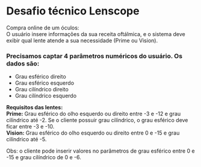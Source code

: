 <h1>Desafio técnico Lenscope</h1>

Compra online de um óculos:<br>
O usuário insere informações da sua receita oftálmica, e o sistema deve exibir qual lente atende a sua necessidade (Prime ou Vision).<br>

<h3>Precisamos captar 4 parâmetros numéricos do usuário. Os dados são:</h3>
<p>
<ul>
<li>Grau esférico direito</li>
<li>Grau esférico esquerdo</li>
<li>Grau cilíndrico direito</li>
<li>Grau cilíndrico esquerdo</li>
</ul>
</p>

<p>
<strong>Requisitos das lentes:</strong><br>
  <strong>Prime:</strong> Grau esférico do olho esquerdo ou direito entre -3 e -12 e grau cilíndrico até -2. Se o cliente possuir grau cilíndrico, o grau esférico deve ficar entre -3 e -10.<br>
  <strong>Vision:</strong> Grau esférico do olho esquerdo ou direito entre 0 e -15 e grau cilíndrico até -5.
</p>

<p>Obs: o cliente pode inserir valores no parâmetros de grau esférico entre 0 e -15 e grau cilíndrico de 0 e -6.</p>
